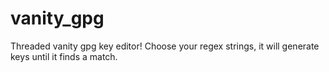 vanity_gpg
==========

Threaded vanity gpg key editor!  Choose your regex strings, it will generate keys until it finds a match.
